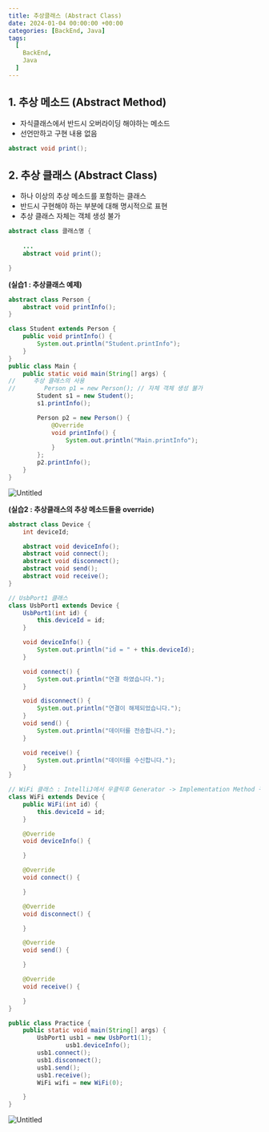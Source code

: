 ```yaml
---
title: 추상클래스 (Abstract Class)
date: 2024-01-04 00:00:00 +00:00
categories: [BackEnd, Java]
tags:
  [
    BackEnd,
    Java
  ]
---
```


## 1. 추상 메소드 (Abstract Method)

- 자식클래스에서 반드시 오버라이딩 해야하는 메소드
- 선언만하고 구현 내용 없음

```java
abstract void print();
```

## 2. 추상 클래스 (Abstract Class)

- 하나 이상의 추상 메소드를 포함하는 클래스
- 반드시 구현해야 하는 부분에 대해 명시적으로 표현
- 추상 클래스 자체는 객체 생성 불가

```java
abstract class 클래스명 {
	
	...
	abstract void print();

}
```

**(실습1 : 추상클래스 예제)**

```java
abstract class Person {
    abstract void printInfo();
}

class Student extends Person {
    public void printInfo() {
        System.out.println("Student.printInfo");
    }
}
public class Main {
    public static void main(String[] args) {
//     추상 클래스의 사용
//        Person p1 = new Person(); // 자체 객체 생성 불가
        Student s1 = new Student();
        s1.printInfo();

        Person p2 = new Person() {
            @Override
            void printInfo() {
                System.out.println("Main.printInfo");
            }
        };
        p2.printInfo();
    }
}
```

![Untitled](https://prod-files-secure.s3.us-west-2.amazonaws.com/97f8f071-477d-4db3-a9c0-4dad109b848c/40743ffa-4f61-497c-8bdf-b1827c33e37d/Untitled.png)

**(실습2 : 추상클래스의 추상 메소드들을 override)**

```java
abstract class Device {
    int deviceId;

    abstract void deviceInfo();
    abstract void connect();
    abstract void disconnect();
    abstract void send();
    abstract void receive();
}

// UsbPort1 클래스
class UsbPort1 extends Device {
    UsbPort1(int id) {
        this.deviceId = id;
    }

    void deviceInfo() {
        System.out.println("id = " + this.deviceId);
    }

    void connect() {
        System.out.println("연결 하였습니다.");
    }

    void disconnect() {
        System.out.println("연결이 해제되었습니다.");
    }
    void send() {
        System.out.println("데이터를 전송합니다.");
    }

    void receive() {
        System.out.println("데이터를 수신합니다.");
    }
}

// WiFi 클래스 : IntelliJ에서 우클릭후 Generator -> Implementation Method 구현
class WiFi extends Device {
    public WiFi(int id) {
        this.deviceId = id;
    }

    @Override
    void deviceInfo() {

    }

    @Override
    void connect() {

    }

    @Override
    void disconnect() {

    }

    @Override
    void send() {

    }

    @Override
    void receive() {

    }
}

public class Practice {
    public static void main(String[] args) {
        UsbPort1 usb1 = new UsbPort1(1);
				usb1.deviceInfo();
        usb1.connect();
        usb1.disconnect();
        usb1.send();
        usb1.receive();
        WiFi wifi = new WiFi(0);

    }
}
```

![Untitled](https://prod-files-secure.s3.us-west-2.amazonaws.com/97f8f071-477d-4db3-a9c0-4dad109b848c/6b496d6c-bc0e-4389-b13c-c482a07fa72f/Untitled.png)